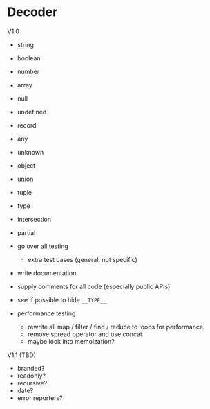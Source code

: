# Decoder

V1.0

- string
- boolean
- number
- array
- null
- undefined
- record
- any
- unknown
- object
- union
- tuple
- type
- intersection
- partial

- go over all testing
  - extra test cases (general, not specific)
- write documentation
- supply comments for all code (especially public APIs)
- see if possible to hide `__TYPE__`
- performance testing
  - rewrite all map / filter / find / reduce to loops for performance
  - remove spread operator and use concat
  - maybe look into memoization?

V1.1 (TBD)

- branded?
- readonly?
- recursive?
- date?
- error reporters?
